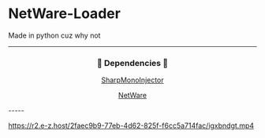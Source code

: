 # NetWare-Loader
Made in python cuz why not

-----

### <p align="center">💾 Dependencies 💾</p>
<p align="center"><a href="https://github.com/warbler/SharpMonoInjector">SharpMonoInjector</a></p>
<p align="center"><a href="https://github.com/waxnet/NetWare/">NetWare</a></p>
-----

https://r2.e-z.host/2faec9b9-77eb-4d62-825f-f6cc5a714fac/igxbndgt.mp4
